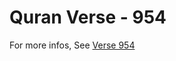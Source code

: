 # Quran Verse - 954 

For more infos, See [Verse 954](https://www.quranbookk.com/quran/search?q=954)